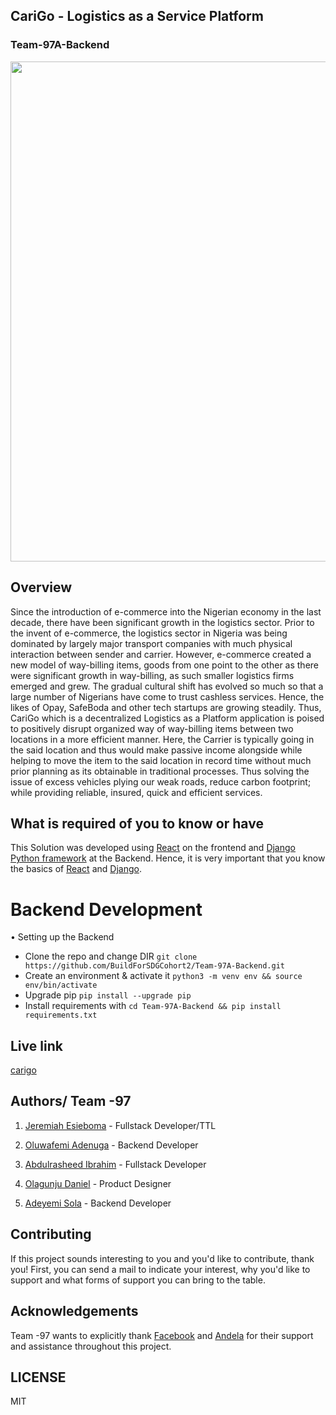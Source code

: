 ## CariGo - Logistics as a Service Platform
### Team-97A-Backend

<img src='https://user-images.githubusercontent.com/26861798/95522431-f07b2c00-0980-11eb-8f21-9ad3e781548a.png' width="800px"/>


## Overview
Since the introduction of e-commerce into the Nigerian economy in the last decade, there have been significant growth in the logistics sector. Prior to the invent of e-commerce, the logistics sector in Nigeria was being dominated by largely major transport companies with much physical interaction between sender and carrier. However, e-commerce created a new model of way-billing items, goods from one point to the other as there were significant growth in way-billing, as such smaller logistics firms emerged and grew. The gradual cultural shift has evolved so much so that a large number of Nigerians have come to trust cashless services. Hence, the likes of Opay, SafeBoda and other tech startups are growing steadily. Thus, CariGo which is a decentralized Logistics as a Platform application is poised to positively disrupt organized way of way-billing items between two locations in a more efficient manner. Here, the Carrier is typically going in the said location and thus would make passive income alongside while helping to move the item to the said location in record time without much prior planning as its obtainable in traditional processes. Thus solving the issue of excess vehicles plying our weak roads, reduce carbon footprint; while providing reliable, insured, quick and efficient services.

## What is required of you to know or have
This Solution was developed using [React](https://reactjs.org) on the frontend and [Django Python framework](https://www.djangoproject.com)  at the Backend. Hence, it is very important that you know the basics of [React](https://reactjs.org) and [Django](https://www.djangoproject.com). 


# Backend Development	
•	Setting up the Backend 
- Clone the repo and change DIR `git clone https://github.com/BuildForSDGCohort2/Team-97A-Backend.git`
- Create an environment & activate it `python3 -m venv env && source env/bin/activate`
- Upgrade pip `pip install --upgrade pip`
- Install requirements with `cd Team-97A-Backend && pip install requirements.txt`



## Live link
[carigo](https://carigo.herokuapp.com)


## Authors/ Team -97
1. [Jeremiah Esieboma](https://github.com/esiebomaj) - Fullstack Developer/TTL

2. [Oluwafemi Adenuga](https://github.com/Solomon1999) - Backend Developer

3. [Abdulrasheed Ibrahim](https://github.com/Abdoulrasheed) - Fullstack Developer

4. [Olagunju Daniel](https://github.com/todak2000) - Product Designer

5. [Adeyemi Sola](https://github.com/Deyems) - Backend Developer


## Contributing
If this project sounds interesting to you and you'd like to contribute, thank you!
First, you can send a mail to indicate your interest, why you'd like to support and what forms of support you can bring to the table.

## Acknowledgements
Team -97 wants to explicitly thank [Facebook](https://facebook.com) and [Andela](https://andela.com) for their support and assistance throughout this project. 
## LICENSE
MIT


